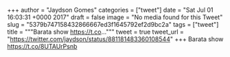 
+++
author = "Jaydson Gomes"
categories = ["tweet"]
date = "Sat Jul 01 16:03:31 +0000 2017"
draft = false
image = "No media found for this Tweet"
slug = "5379b747158432866667ed3f1645792ef2d9bc2a"
tags = ["tweet"]
title = """Barata show  https://t.co..."""
tweet = true
tweet_url = "https://twitter.com/jaydson/status/881181483360108544"
+++
Barata show  https://t.co/8UTAUrPsnb
